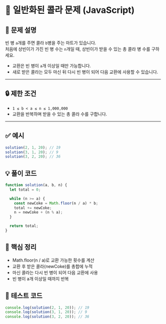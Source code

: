 # 🥤 일반화된 콜라 문제 (JavaScript)

## 🧩 문제 설명

빈 병 `a`개를 주면 콜라 `b`병을 주는 마트가 있습니다.  
처음에 상빈이가 가진 빈 병 수는 `n`개일 때, 상빈이가 받을 수 있는 총 콜라 병 수를 구하세요.

- 교환은 빈 병이 `a`개 이상일 때만 가능합니다.
- 새로 받은 콜라는 모두 마신 뒤 다시 빈 병이 되어 다음 교환에 사용할 수 있습니다.

---

## 🔒 제한 조건

- `1 ≤ b < a ≤ n ≤ 1,000,000`
- 교환을 반복하며 받을 수 있는 총 콜라 수를 구합니다.

---

## ✅ 예시

```javascript
solution(2, 1, 20); // 19
solution(3, 1, 20); // 9
solution(3, 2, 20); // 36
```

## 💡 풀이 코드

```javascript
function solution(a, b, n) {
  let total = 0;

  while (n >= a) {
    const newCoke = Math.floor(n / a) * b;
    total += newCoke;
    n = newCoke + (n % a);
  }

  return total;
}
```

## 📌 핵심 정리

- Math.floor(n / a)로 교환 가능한 횟수를 계산
- 교환 후 받은 콜라(newCoke)를 총합에 누적
- 마신 콜라는 다시 빈 병이 되어 다음 교환에 사용
- 빈 병이 a개 이상일 때까지 반복

## 🧪 테스트 코드

```javascript
console.log(solution(2, 1, 20)); // 19
console.log(solution(3, 1, 20)); // 9
console.log(solution(3, 2, 20)); // 36
```
